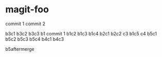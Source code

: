 # magit-foo

commit 1
commit 2

b3c1
b3c2
b3c3
b1 commit 1
b1c2
b1c3
b1c4
b2c1
b2c2
c3
b1c5
c4
b5c1
b5c2
b5c3
b5c4
b4c1
b4c3

b5aftermerge